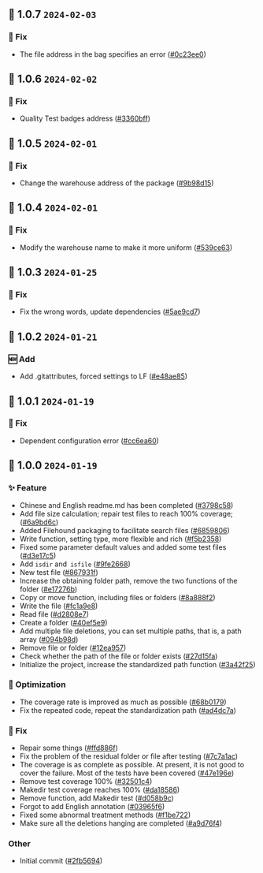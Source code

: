 ## 🎉 1.0.7 `2024-02-03`
### 🐛 Fix
- The file address in the bag specifies an error ([#0c23ee0](https://github.com/kwooshung/files/commit/0c23ee0386f20a0409787968323506493e1ae18b))

## 🎉 1.0.6 `2024-02-02`
### 🐛 Fix
- Quality Test badges address ([#3360bff](https://github.com/kwooshung/files/commit/3360bffdacb06ea262e3891bdfd91119232a0517))

## 🎉 1.0.5 `2024-02-01`
### 🐛 Fix
- Change the warehouse address of the package ([#9b98d15](https://github.com/kwooshung/files/commit/9b98d1563a842474cefcbd0507b95fe6729fa9a0))

## 🎉 1.0.4 `2024-02-01`
### 🐛 Fix
- Modify the warehouse name to make it more uniform ([#539ce63](https://github.com/kwooshung/files/commit/539ce6329a901429da46cb53d40cbb8fabfae404))

## 🎉 1.0.3 `2024-01-25`
### 🐛 Fix
- Fix the wrong words, update dependencies ([#5ae9cd7](https://github.com/kwooshung/files/commit/5ae9cd70e57c7ee9ad6c20c9cc25698f99944174))

## 🎉 1.0.2 `2024-01-21`
### 🆕 Add
- Add .gitattributes, forced settings to LF ([#e48ae85](https://github.com/kwooshung/files/commit/e48ae85142cd177763fd79c0d2945c9bbde9cb3c))

## 🎉 1.0.1 `2024-01-19`
### 🐛 Fix
- Dependent configuration error ([#cc6ea60](https://github.com/kwooshung/files/commit/cc6ea606cceb145e0fe98449cf44ec31421ed23e))

## 🎉 1.0.0 `2024-01-19`
### ✨ Feature
- Chinese and English readme.md has been completed ([#3798c58](https://github.com/kwooshung/files/commit/3798c58de0462d60c3e4171fce683a42647518f4))
- Add file size calculation; repair test files to reach 100% coverage; ([#6a9bd6c](https://github.com/kwooshung/files/commit/6a9bd6ce08a73b3cd2669a7a6f0771ac4ae0c723))
- Added Filehound packaging to facilitate search files ([#6859806](https://github.com/kwooshung/files/commit/68598065ef83a335df92c79b8e0b278182b8ddf9))
- Write function, setting type, more flexible and rich ([#f5b2358](https://github.com/kwooshung/files/commit/f5b23583588f30ef54ea6cc5f24b026de1d0c8c2))
- Fixed some parameter default values ​​and added some test files ([#d3e17c5](https://github.com/kwooshung/files/commit/d3e17c59d72b627012d1d4d7043abc5d42146c8f))
- Add `isdir` and` isfile` ([#9fe2668](https://github.com/kwooshung/files/commit/9fe266853f51204daed4a272352d0a2011db1f25))
- New test file ([#867931f](https://github.com/kwooshung/files/commit/867931f2700ad63c30001922fc7f071744ac8ac3))
- Increase the obtaining folder path, remove the two functions of the folder ([#e17276b](https://github.com/kwooshung/files/commit/e17276bcf82d2665a87fc25917693109143c788d))
- Copy or move function, including files or folders ([#8a888f2](https://github.com/kwooshung/files/commit/8a888f23c6da6be7288f7a4497f7d794a09df467))
- Write the file ([#fc1a9e8](https://github.com/kwooshung/files/commit/fc1a9e808117f8459a244b715000d43f1a5e861e))
- Read file ([#d2808e7](https://github.com/kwooshung/files/commit/d2808e7d2d62602432c86acc3a544a2a21e5e17f))
- Create a folder ([#40ef5e9](https://github.com/kwooshung/files/commit/40ef5e99becdfcb68b3f8819f42e8f6f21c46960))
- Add multiple file deletions, you can set multiple paths, that is, a path array ([#094b98d](https://github.com/kwooshung/files/commit/094b98dcbfda48fc97c1ad00bfbf5ff21e57b833))
- Remove file or folder ([#12ea957](https://github.com/kwooshung/files/commit/12ea95729fde7bc08b26080e2ac0fd4339c44bde))
- Check whether the path of the file or folder exists ([#27d15fa](https://github.com/kwooshung/files/commit/27d15fa10eb6090f680bff69120feb039e980c23))
- Initialize the project, increase the standardized path function ([#3a42f25](https://github.com/kwooshung/files/commit/3a42f25b401f98fb3605dc3ca3e7a1506a735e43))
### 💩 Optimization
- The coverage rate is improved as much as possible ([#68b0179](https://github.com/kwooshung/files/commit/68b01798a8bdb05494f04b3221be90697959ef73))
- Fix the repeated code, repeat the standardization path ([#ad4dc7a](https://github.com/kwooshung/files/commit/ad4dc7a2e7d04d3829b9028a6a2c169911119d36))
### 🐛 Fix
- Repair some things ([#ffd886f](https://github.com/kwooshung/files/commit/ffd886ffa89a79e0b2a15fb293a57a6efffa950e))
- Fix the problem of the residual folder or file after testing ([#7c7a1ac](https://github.com/kwooshung/files/commit/7c7a1ac843b7bea4246afe7ac1ebe23264674bf6))
- The coverage is as complete as possible. At present, it is not good to cover the failure. Most of the tests have been covered ([#47e196e](https://github.com/kwooshung/files/commit/47e196e65b4a2834114557b10b071d1bfb4bff8e))
- Remove test coverage 100% ([#32501c4](https://github.com/kwooshung/files/commit/32501c4d92e72405ce67c87ca892b299c3f75cdf))
- Makedir test coverage reaches 100% ([#da18586](https://github.com/kwooshung/files/commit/da1858613c8c52e04eed618647dc12761e844cdc))
- Remove function, add Makedir test ([#d058b9c](https://github.com/kwooshung/files/commit/d058b9ca79918583dc057e89326a4704d90f4d8d))
- Forgot to add English annotation ([#03965f6](https://github.com/kwooshung/files/commit/03965f67c89eff5f5c3d74e08c8c3336d2f0ff51))
- Fixed some abnormal treatment methods ([#f1be722](https://github.com/kwooshung/files/commit/f1be7225d059be1401240cb73ee86e54a67542e4))
- Make sure all the deletions hanging are completed ([#a9d76f4](https://github.com/kwooshung/files/commit/a9d76f4523f753d8096341182a28329cb643c119))
### Other
- Initial commit ([#2fb5694](https://github.com/kwooshung/files/commit/2fb569486270d052230ee82510fc004129912a6e))